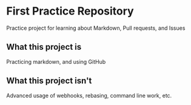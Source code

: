 # First Practice Repository
Practice project for learning about Markdown, Pull requests, and Issues

## What this project is
Practicing markdown, and using GitHub

## What this project isn't
 Advanced usage of webhooks, rebasing, command line work, etc.
